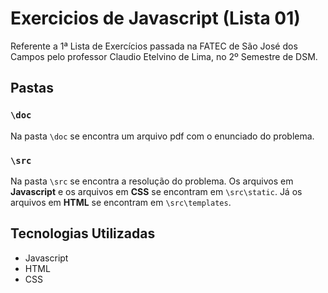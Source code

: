 # Exercicios de Javascript (Lista 01)
Referente a 1ª Lista de Exercícios passada na FATEC de São José dos Campos pelo professor Claudio Etelvino de Lima, no 2º Semestre de DSM.

## Pastas

### ```\doc```
Na pasta ```\doc``` se encontra um arquivo pdf com o enunciado do problema.

### ```\src```
Na pasta ```\src``` se encontra a resolução do problema. Os arquivos em <b>Javascript</b> e os arquivos em <b>CSS</b> se encontram em ```\src\static```. Já os arquivos em <b>HTML</b> se encontram em ```\src\templates```.

## Tecnologias Utilizadas

- Javascript
- HTML
- CSS